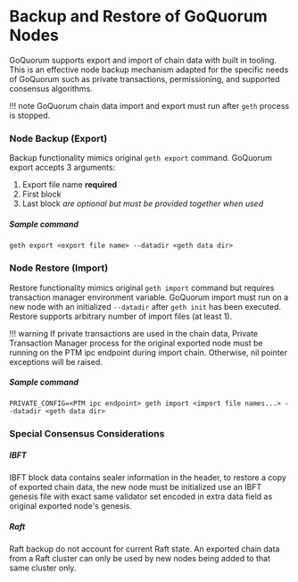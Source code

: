 # Backup and Restore of GoQuorum Nodes

GoQuorum supports export and import of chain data with built in tooling. This is an effective node backup mechanism
adapted for the specific needs of GoQuorum such as private transactions, permissioning, and supported consensus
algorithms.


!!! note
    GoQuorum chain data import and export must run after `geth` process is stopped.

### Node Backup (Export)

Backup functionality mimics original `geth export` command. GoQuorum export accepts 3 arguments:

1. Export file name **required**
3. First block
4. Last block *are optional but must be provided together when used*

##### Sample command

`geth export <export file name> --datadir <geth data dir>`

### Node Restore (Import)

Restore functionality mimics original `geth import` command but requires transaction manager environment variable.
GoQuorum import must run on a new node with an initialized `--datadir` after `geth init` has been executed. Restore
supports arbitrary number of import files (at least 1).

!!! warning
    If private transactions are used in the chain data, Private Transaction Manager process for the original exported
    node must be running on the PTM ipc endpoint during import chain. Otherwise, nil pointer exceptions will be raised.

##### Sample command

`PRIVATE_CONFIG=<PTM ipc endpoint> geth import <import file names...> --datadir <geth data dir>`

### Special Consensus Considerations

##### IBFT

IBFT block data contains sealer information in the header, to restore a copy of exported chain data, the new node must
be initialized use an IBFT genesis file with exact same validator set encoded in extra data field as original exported
node's genesis.

##### Raft

Raft backup do not account for current Raft state. An exported chain data from a Raft cluster can only be used by
new nodes being added to that same cluster only.
